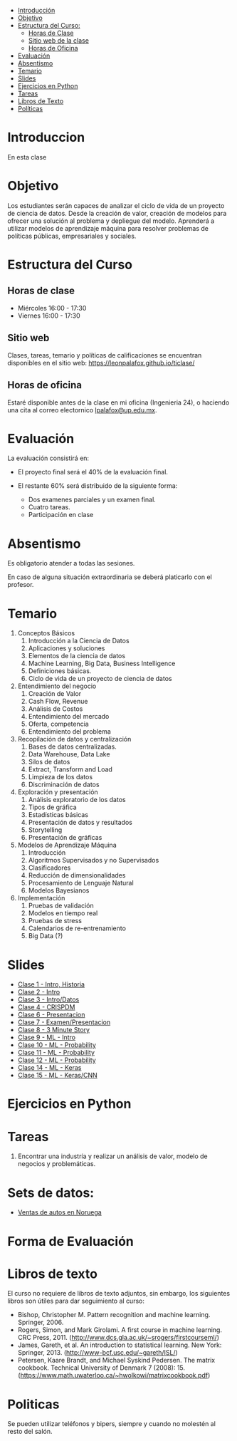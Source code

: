 - [Introducción](#introduccion)
- [Objetivo](#objetivo)
- [Estructura del Curso:](#estrctura-del-curso)
  - [Horas de Clase](#horas-de-clase)
  - [Sitio web de la clase](#sitio-web)
  - [Horas de Oficina](#horas-de-oficina)
- [Evaluación](#evaluacion)
- [Absentismo](#absentismo)
- [Temario](#temario)
- [Slides](#slides)
- [Ejercicios en Python](#ejercicios-en-python)
- [Tareas](#tareas)
- [Libros de Texto](#libros-de-texto)
- [Políticas](#politicas)


# Introduccion

En esta clase 

# Objetivo

Los estudiantes serán capaces de analizar el ciclo de vida de un proyecto de ciencia de datos. Desde la creación de valor, creación de modelos para ofrecer una solución al problema y depliegue del modelo.
Aprenderá a utilizar modelos de aprendizaje máquina para resolver problemas de políticas públicas, empresariales y sociales.

# Estructura del Curso

## Horas de clase

- Miércoles 16:00 - 17:30
- Viernes 16:00 - 17:30

## Sitio web

Clases, tareas, temario y políticas de calificaciones se encuentran disponibles en el sitio web: https://leonpalafox.github.io/ticlase/


## Horas de oficina

Estaré disponible antes de la clase en mi oficina (Ingenieria 24), o haciendo una cita al correo electornico lpalafox@up.edu.mx.

# Evaluación

La evaluación consistirá en:

- El proyecto final será el 40% de la evaluación final.

- El restante 60% será distribuido de la siguiente forma:
  - Dos examenes parciales y un examen final. 
  - Cuatro tareas.
  - Participación en clase


# Absentismo
Es obligatorio atender a todas las sesiones.

En caso de alguna situación extraordinaria se deberá platicarlo con el profesor.

# Temario

1. Conceptos Básicos
    1. Introducción a la Ciencia de Datos
    2. Aplicaciones y soluciones
    3. Elementos de la ciencia de datos
    4. Machine Learning, Big Data, Business Intelligence
    5. Definiciones básicas.
    6. Ciclo de vida de un proyecto de ciencia de datos
2. Entendimiento del negocio
    1. Creación de Valor
    2. Cash Flow, Revenue
    3. Análisis de Costos
    4. Entendimiento del mercado
    5. Oferta, competencia
    6. Entendimiento del problema
3. Recopilación de datos y centralización
    1. Bases de datos centralizadas.
    2. Data Warehouse, Data Lake
    3. Silos de datos
    4. Extract, Transform and Load
    5. Limpieza de los datos
    6. Discriminación de datos
4. Exploración y presentación
    1. Análisis exploratorio de los datos
    2. Tipos de gráfica
    3. Estadísticas básicas
    4. Presentación de datos y resultados
    5. Storytelling
    6. Presentación de gráficas
5. Modelos de Aprendizaje Máquina
    1. Introducción
    2. Algoritmos Supervisados y no Supervisados
    3. Clasificadores
    4. Reducción de dimensionalidades
    5. Procesamiento de Lenguaje Natural
    6. Modelos Bayesianos
6. Implementación
    1. Pruebas de validación
    2. Modelos en tiempo real
    3. Pruebas de stress
    4. Calendarios de re-entrenamiento
    5. Big Data (?)








# Slides

- [Clase 1 - Intro, Historia](https://github.com/leonpalafox/ticlase/blob/master/Slides/Clase_1_2019.pdf)
- [Clase 2 - Intro](https://github.com/leonpalafox/ticlase/blob/master/Slides/Clase_2_2019.pptx)
- [Clase 3 - Intro/Datos](https://github.com/leonpalafox/ticlase/blob/master/Slides/Clase_3_2019.pptx)
- [Clase 4 - CRISPDM](https://github.com/leonpalafox/ticlase/blob/master/Slides/Clase_4_2019.pptx)
- [Clase 6 - Presentacion](https://github.com/leonpalafox/ticlase/blob/master/Slides/Clase_6_2019.pptx)
- [Clase 7 - Examen/Presentacion](https://github.com/leonpalafox/ticlase/blob/master/Slides/Clase_7_2019.pptx)
- [Clase 8 - 3 Minute Story](https://github.com/leonpalafox/ticlase/blob/master/Slides/Clase_8_2019.pptx)
- [Clase 9 - ML - Intro](https://github.com/leonpalafox/ticlase/blob/master/Slides/Clase_9_2019.pptx)
- [Clase 10 - ML - Probability](https://github.com/leonpalafox/ticlase/blob/master/Slides/Clase_10_2019.pptx)
- [Clase 11 - ML - Probability](https://github.com/leonpalafox/ticlase/blob/master/Slides/Clase_11_2019.pptx)
- [Clase 12 - ML - Probability](https://github.com/leonpalafox/ticlase/blob/master/Slides/Clase_12_2019.pptx)
- [Clase 14 - ML - Keras](https://github.com/leonpalafox/ticlase/blob/master/Slides/Clase_14_2019_tensorflowkeras.pptx)
- [Clase 15 - ML - Keras/CNN](https://github.com/leonpalafox/ticlase/blob/master/Slides/Clase_15_2019_tensorflowkeras.pptx)

# Ejercicios en Python




# Tareas

1. Encontrar una industría y realizar un análisis de valor, modelo de negocios y problemáticas.

# Sets de datos:
- [Ventas de autos en Noruega](https://raw.githubusercontent.com/leonpalafox/ticlase/master/Resources/Datasets/newcarsalesnorway/norway_new_car_sales_by_model.csv)


# Forma de Evaluación



# Libros de texto

El curso no requiere de libros de texto adjuntos, sin embargo, los siguientes libros son útiles para dar seguimiento al curso:

- Bishop, Christopher M. Pattern recognition and machine learning. Springer, 2006. 
- Rogers, Simon, and Mark Girolami. A first course in machine learning. CRC Press, 2011. (http://www.dcs.gla.ac.uk/~srogers/firstcourseml/)
- James, Gareth, et al. An introduction to statistical learning. New York: Springer, 2013. (http://www-bcf.usc.edu/~gareth/ISL/)
- Petersen, Kaare Brandt, and Michael Syskind Pedersen. The matrix cookbook. Technical University of Denmark 7 (2008): 15. (https://www.math.uwaterloo.ca/~hwolkowi/matrixcookbook.pdf)


# Politicas

Se pueden utilizar teléfonos y bipers, siempre y cuando no molestén al resto del salón.
